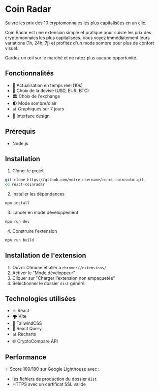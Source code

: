 # Coin Radar

Suivre les prix des 10 cryptomonnaies les plus capitalisées en un clic.

Coin Radar est une extension simple et pratique pour suivre les prix des cryptomonnaies les plus capitalisées.
Vous voyez immédiatement leurs variations (1h, 24h, 7j) et profitez d'un mode sombre pour plus de confort visuel.

Gardez un œil sur le marché et ne ratez plus aucune opportunité.

## Fonctionnalités

- 🔄 Actualisation en temps réel (10s)
- 💱 Choix de la devise (USD, EUR, BTC)
- 🏛️ Choix de l'exchange
- 🌓 Mode sombre/clair
- 📊 Graphiques sur 7 jours
- 📱 Interface design

## Prérequis

- Node.js

## Installation

1. Cloner le projet

```bash
git clone https://github.com/votre-username/react-coinradar.git
cd react-coinradar
```

2. Installer les dépendances

```bash
npm install
```

3. Lancer en mode développement

```bash
npm run dev
```

4. Construire l'extension

```bash
npm run build
```

## Installation de l'extension

1. Ouvrir Chrome et aller à `chrome://extensions/`
2. Activer le "Mode développeur"
3. Cliquer sur "Charger l'extension non empaquetée"
4. Sélectionner le dossier `dist` généré

## Technologies utilisées

- ⚛️ React
- 🌪️ Vite
- 🎨 TailwindCSS
- 🔄 React Query
- 📊 Recharts
- 🌐 CryptoCompare API

## Performance

✨ Score 100/100 sur Google Lighthouse avec :

- les fichiers de production du dossier `dist`
- HTTPS avec un certificat SSL valide
